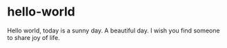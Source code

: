 # hello-world
Hello world, today is a sunny day. A beautiful day. I wish you find someone to share joy of life.
